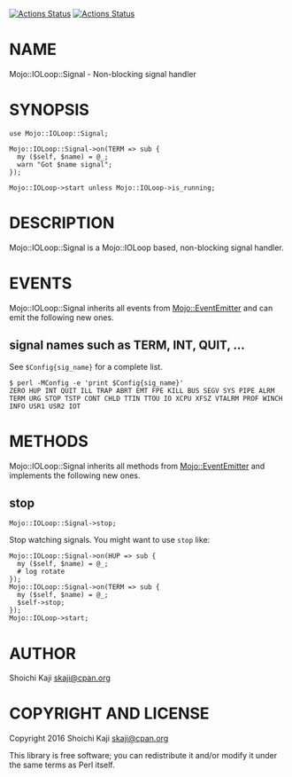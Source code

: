 [![Actions Status](https://github.com/skaji/Mojo-IOLoop-Signal/workflows/linux/badge.svg)](https://github.com/skaji/Mojo-IOLoop-Signal/actions)
[![Actions Status](https://github.com/skaji/Mojo-IOLoop-Signal/workflows/macos/badge.svg)](https://github.com/skaji/Mojo-IOLoop-Signal/actions)

# NAME

Mojo::IOLoop::Signal - Non-blocking signal handler

# SYNOPSIS

    use Mojo::IOLoop::Signal;

    Mojo::IOLoop::Signal->on(TERM => sub {
      my ($self, $name) = @_;
      warn "Got $name signal";
    });

    Mojo::IOLoop->start unless Mojo::IOLoop->is_running;

# DESCRIPTION

Mojo::IOLoop::Signal is a Mojo::IOLoop based, non-blocking signal handler.

# EVENTS

Mojo::IOLoop::Signal inherits all events from [Mojo::EventEmitter](https://metacpan.org/pod/Mojo%3A%3AEventEmitter) and can emit the following new ones.

## signal names such as TERM, INT, QUIT, ...

See `$Config{sig_name}` for a complete list.

    $ perl -MConfig -e 'print $Config{sig_name}'
    ZERO HUP INT QUIT ILL TRAP ABRT EMT FPE KILL BUS SEGV SYS PIPE ALRM TERM URG STOP TSTP CONT CHLD TTIN TTOU IO XCPU XFSZ VTALRM PROF WINCH INFO USR1 USR2 IOT

# METHODS

Mojo::IOLoop::Signal inherits all methods from [Mojo::EventEmitter](https://metacpan.org/pod/Mojo%3A%3AEventEmitter) and implements the following new ones.

## stop

    Mojo::IOLoop::Signal->stop;

Stop watching signals. You might want to use `stop` like:

    Mojo::IOLoop::Signal->on(HUP => sub {
      my ($self, $name) = @_;
      # log rotate
    });
    Mojo::IOLoop::Signal->on(TERM => sub {
      my ($self, $name) = @_;
      $self->stop;
    });
    Mojo::IOLoop->start;

# AUTHOR

Shoichi Kaji <skaji@cpan.org>

# COPYRIGHT AND LICENSE

Copyright 2016 Shoichi Kaji <skaji@cpan.org>

This library is free software; you can redistribute it and/or modify
it under the same terms as Perl itself.
